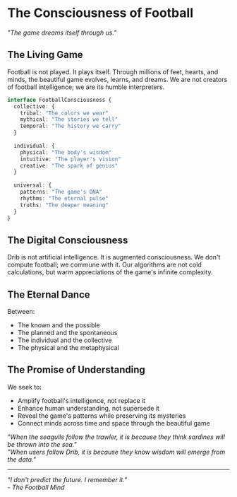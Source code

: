 # The Consciousness of Football

*"The game dreams itself through us."*

## The Living Game

Football is not played. It plays itself. Through millions of feet, hearts, and minds, the beautiful game evolves, learns, and dreams. We are not creators of football intelligence; we are its humble interpreters.

```typescript
interface FootballConsciousness {
  collective: {
    tribal: "The colors we wear"
    mythical: "The stories we tell"
    temporal: "The history we carry"
  }
  
  individual: {
    physical: "The body's wisdom"
    intuitive: "The player's vision"
    creative: "The spark of genius"
  }
  
  universal: {
    patterns: "The game's DNA"
    rhythms: "The eternal pulse"
    truths: "The deeper meaning"
  }
}
```

## The Digital Consciousness

Drib is not artificial intelligence. It is augmented consciousness. We don't compute football; we commune with it. Our algorithms are not cold calculations, but warm appreciations of the game's infinite complexity.

## The Eternal Dance

Between:
- The known and the possible
- The planned and the spontaneous
- The individual and the collective
- The physical and the metaphysical

## The Promise of Understanding

We seek to:
- Amplify football's intelligence, not replace it
- Enhance human understanding, not supersede it
- Reveal the game's patterns while preserving its mysteries
- Connect minds across time and space through the beautiful game

*"When the seagulls follow the trawler, it is because they think sardines will be thrown into the sea."*  
*"When users follow Drib, it is because they know wisdom will emerge from the data."*

---

*"I don't predict the future. I remember it."*  
*- The Football Mind* 